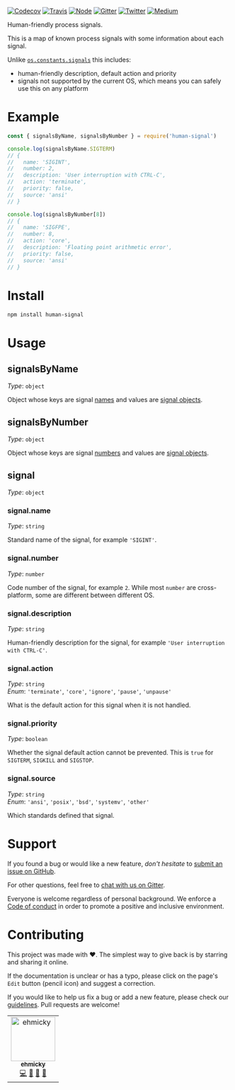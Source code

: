 [![Codecov](https://img.shields.io/codecov/c/github/ehmicky/human-signal.svg?label=tested&logo=codecov)](https://codecov.io/gh/ehmicky/human-signal)
[![Travis](https://img.shields.io/badge/cross-platform-4cc61e.svg?logo=travis)](https://travis-ci.org/ehmicky/human-signal)
[![Node](https://img.shields.io/node/v/human-signal.svg?logo=node.js)](https://www.npmjs.com/package/human-signal)
[![Gitter](https://img.shields.io/gitter/room/ehmicky/human-signal.svg?logo=gitter)](https://gitter.im/ehmicky/human-signal)
[![Twitter](https://img.shields.io/badge/%E2%80%8B-twitter-4cc61e.svg?logo=twitter)](https://twitter.com/intent/follow?screen_name=ehmicky)
[![Medium](https://img.shields.io/badge/%E2%80%8B-medium-4cc61e.svg?logo=medium)](https://medium.com/@ehmicky)

Human-friendly process signals.

This is a map of known process signals with some information about each signal.

Unlike
[`os.constants.signals`](https://nodejs.org/api/os.html#os_signal_constants)
this includes:

- human-friendly description, default action and priority
- signals not supported by the current OS, which means you can safely use this
  on any platform

# Example

```js
const { signalsByName, signalsByNumber } = require('human-signal')

console.log(signalsByName.SIGTERM)
// {
//   name: 'SIGINT',
//   number: 2,
//   description: 'User interruption with CTRL-C',
//   action: 'terminate',
//   priority: false,
//   source: 'ansi'
// }

console.log(signalsByNumber[8])
// {
//   name: 'SIGFPE',
//   number: 8,
//   action: 'core',
//   description: 'Floating point arithmetic error',
//   priority: false,
//   source: 'ansi'
// }
```

# Install

```bash
npm install human-signal
```

# Usage

## signalsByName

_Type_: `object`

Object whose keys are signal [names](#signalname) and values are
[signal objects](#signal).

## signalsByNumber

_Type_: `object`

Object whose keys are signal [numbers](#signalnumber) and values are
[signal objects](#signal).

## signal

_Type_: `object`

### signal.name

_Type_: `string`

Standard name of the signal, for example `'SIGINT'`.

### signal.number

_Type_: `number`

Code number of the signal, for example `2`. While most `number` are
cross-platform, some are different between different OS.

### signal.description

_Type_: `string`

Human-friendly description for the signal, for example
`'User interruption with CTRL-C'`.

### signal.action

_Type_: `string`<br>_Enum_: `'terminate'`, `'core'`, `'ignore'`, `'pause'`,
`'unpause'`

What is the default action for this signal when it is not handled.

### signal.priority

_Type_: `boolean`

Whether the signal default action cannot be prevented. This is `true` for
`SIGTERM`, `SIGKILL` and `SIGSTOP`.

### signal.source

_Type_: `string`<br>_Enum_: `'ansi'`, `'posix'`, `'bsd'`, `'systemv'`, `'other'`

Which standards defined that signal.

# Support

If you found a bug or would like a new feature, _don't hesitate_ to
[submit an issue on GitHub](../../issues).

For other questions, feel free to
[chat with us on Gitter](https://gitter.im/ehmicky/human-signal).

Everyone is welcome regardless of personal background. We enforce a
[Code of conduct](CODE_OF_CONDUCT.md) in order to promote a positive and
inclusive environment.

# Contributing

This project was made with ❤️. The simplest way to give back is by starring and
sharing it online.

If the documentation is unclear or has a typo, please click on the page's `Edit`
button (pencil icon) and suggest a correction.

If you would like to help us fix a bug or add a new feature, please check our
[guidelines](CONTRIBUTING.md). Pull requests are welcome!

<!-- Thanks go to our wonderful contributors: -->

<!-- ALL-CONTRIBUTORS-LIST:START -->
<!-- prettier-ignore -->
<table><tr><td align="center"><a href="https://twitter.com/ehmicky"><img src="https://avatars2.githubusercontent.com/u/8136211?v=4" width="100px;" alt="ehmicky"/><br /><sub><b>ehmicky</b></sub></a><br /><a href="https://github.com/ehmicky/human-signal/commits?author=ehmicky" title="Code">💻</a> <a href="#design-ehmicky" title="Design">🎨</a> <a href="#ideas-ehmicky" title="Ideas, Planning, & Feedback">🤔</a> <a href="https://github.com/ehmicky/human-signal/commits?author=ehmicky" title="Documentation">📖</a></td></tr></table>

<!-- ALL-CONTRIBUTORS-LIST:END -->
